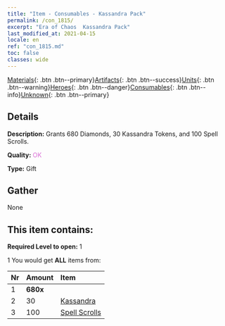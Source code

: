 ```yaml
---
title: "Item - Consumables - Kassandra Pack"
permalink: /con_1815/
excerpt: "Era of Chaos  Kassandra Pack"
last_modified_at: 2021-04-15
locale: en
ref: "con_1815.md"
toc: false
classes: wide
---
```

 [Materials](/Items/){: .btn .btn--primary}[Artifacts](/Items/Artifacts/){: .btn .btn--success}[Units](/Items/Units/){: .btn .btn--warning}[Heroes](/Items/Heroes/){: .btn .btn--danger}[Consumables](/Items/Consumables/){: .btn .btn--info}[Unknown](/Items/Unknown/){: .btn .btn--primary}

## Details
 **Description:** Grants 680 Diamonds, 30 Kassandra Tokens, and 100 Spell Scrolls.

 **Quality:** <span style="color: #DA70D6">OK</span>

 **Type:** Gift

## Gather

  None

## This item contains:

 **Required Level to open:** 1

 1 You would get **ALL** items  from:

  | Nr | Amount |     Item    |
  |:---|:-------|:------------|
  | 1 |  **680x** | <i class="fas fa-gem"/> |  | 
  | 2 | 30 | [Kassandra](/Items/her_399/) |  | 
  | 3 | 100 | [Spell Scrolls](/Items/con_694/) |  | 
